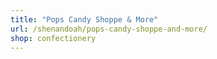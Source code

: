 ```yaml
---
title: "Pops Candy Shoppe & More"
url: /shenandoah/pops-candy-shoppe-and-more/
shop: confectionery
---
```


